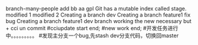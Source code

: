 branch-many-people
 add bb aa 
gpl
Git has a mutable index called stage.
modified 1
modified 2
Creating a branch dev
Creating a branch feature1 fix bug
Creating a branch feature1
dev branch
working the new necessary but + cci un commit 
#cciupdate start end;
#new work end;
#开发任务进行中。。。。。。。。。
#发现主分支一个bug,先stash dev分支代码，切换回master